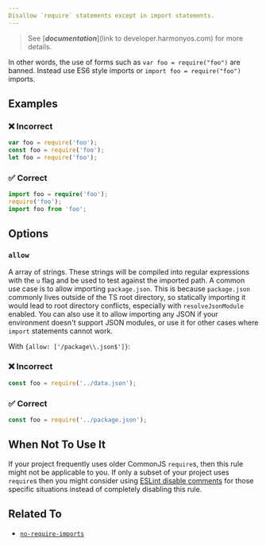 ```yaml
---
Disallow `require` statements except in import statements.
---
```


> See [***documentation***](link to developer.harmonyos.com) for more details.

In other words, the use of forms such as `var foo = require("foo")` are banned. Instead use ES6 style imports or `import foo = require("foo")` imports.

## Examples

<!--tabs-->

### ❌ Incorrect

```ts
var foo = require('foo');
const foo = require('foo');
let foo = require('foo');
```

### ✅ Correct

```ts
import foo = require('foo');
require('foo');
import foo from 'foo';
```

## Options

### `allow`

A array of strings. These strings will be compiled into regular expressions with the `u` flag and be used to test against the imported path. A common use case is to allow importing `package.json`. This is because `package.json` commonly lives outside of the TS root directory, so statically importing it would lead to root directory conflicts, especially with `resolveJsonModule` enabled. You can also use it to allow importing any JSON if your environment doesn't support JSON modules, or use it for other cases where `import` statements cannot work.

With `{allow: ['/package\\.json$']}`:

<!--tabs-->

### ❌ Incorrect

```ts
const foo = require('../data.json');
```

### ✅ Correct

```ts
const foo = require('../package.json');
```

## When Not To Use It

If your project frequently uses older CommonJS `require`s, then this rule might not be applicable to you.
If only a subset of your project uses `require`s then you might consider using [ESLint disable comments](https://eslint.org/docs/latest/use/configure/rules#using-configuration-comments-1) for those specific situations instead of completely disabling this rule.

## Related To

- [`no-require-imports`](./no-require-imports.md)

